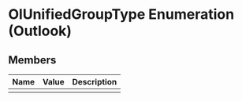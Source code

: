 
# OlUnifiedGroupType Enumeration (Outlook)

## Members



|**Name**|**Value**|**Description**|
|:-----|:-----|:-----|
||||
